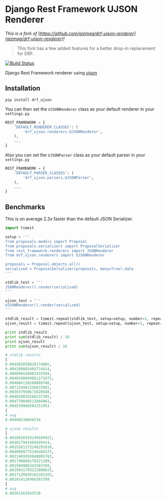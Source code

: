 Django Rest Framework UJSON Renderer
==================

*This is a fork of [https://github.com/gizmag/drf-ujson-renderer](gizmag/drf-ujson-renderer)!*
> This fork has a few added features for a better drop-in replacement for DRF.

[![Build Status](https://travis-ci.org/gizmag/drf-ujson-renderer.png?branch=master)](https://travis-ci.org/gizmag/drf-ujson-renderer)

Django Rest Framework renderer using [ujson](https://github.com/esnme/ultrajson)

## Installation

`pip install drf_ujson`

You can then set the `UJSONRenderer` class as your default renderer in your `settings.py`

```python
REST_FRAMEWORK = {
    'DEFAULT_RENDERER_CLASSES': (
        'drf_ujson.renderers.UJSONRenderer',
    ),
    ...
}
```

Also you can set the `UJSONParser` class as your default parser in your `settings.py`

```python
REST_FRAMEWORK = {
    'DEFAULT_PARSER_CLASSES': (
        'drf_ujson.parsers.UJSONParser',
    ),
    ...
}
```

## Benchmarks
This is on average 2.3x faster than the default JSON Serializer.

```python
import timeit

setup = '''
from proposals.models import Proposal
from proposals.serializers import ProposalSerializer
from rest_framework.renderers import JSONRenderer
from drf_ujson.renderers import UJSONRenderer

proposals = Proposal.objects.all()
serialized = ProposalSerializer(proposals, many=True).data
'''

stdlib_test = '''
JSONRenderer().render(serialized)
'''

ujson_test = '''
UJSONRenderer().render(serialized)
'''

stdlib_result = timeit.repeat(stdlib_test, setup=setup, number=1, repeat=10)
ujson_result = timeit.repeat(ujson_test, setup=setup, number=1, repeat=10)

print stdlib_result
print sum(stdlib_result) / 10
print ujson_result
print sum(ujson_result) / 10

# stdlib results
[
0.004502058029174805,
0.004289865493774414,
0.006896018981933594,
0.0048198699951171875,
0.004084110260009766,
0.007154941558837891,
0.003937959671020508,
0.004029035568237305,
0.004770040512084961,
0.004539966583251953
]
# avg
0.00490238666534

# ujson results
[
0.0016620159149169922,
0.001817941665649414,
0.0015261173248291016,
0.0040950775146484375,
0.0021469593048095703,
0.001798868179321289,
0.001569986343383789,
0.0019931793212890625,
0.0017120838165283203,
0.001814126968383789
]
# avg
0.00201363563538
```
